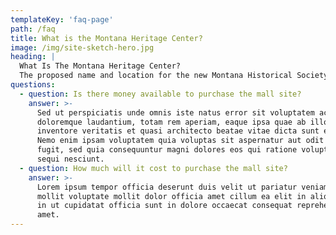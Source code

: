 ```yaml
---
templateKey: 'faq-page'
path: /faq
title: What is the Montana Heritage Center?
image: /img/site-sketch-hero.jpg
heading: |
  What Is The Montana Heritage Center?
  The proposed name and location for the new Montana Historical Society museum.
questions:
  - question: Is there money available to purchase the mall site?
    answer: >-
      Sed ut perspiciatis unde omnis iste natus error sit voluptatem accusantium
      doloremque laudantium, totam rem aperiam, eaque ipsa quae ab illo
      inventore veritatis et quasi architecto beatae vitae dicta sunt explicabo.
      Nemo enim ipsam voluptatem quia voluptas sit aspernatur aut odit aut
      fugit, sed quia consequuntur magni dolores eos qui ratione voluptatem
      sequi nesciunt.
  - question: How much will it cost to purchase the mall site?
    answer: >-
      Lorem ipsum tempor officia deserunt duis velit ut pariatur veniam ex esse
      mollit voluptate mollit dolor officia amet cillum ea elit in aliqua tempor
      in ut cupidatat officia sunt in dolore occaecat consequat reprehenderit
      amet.
---
```

